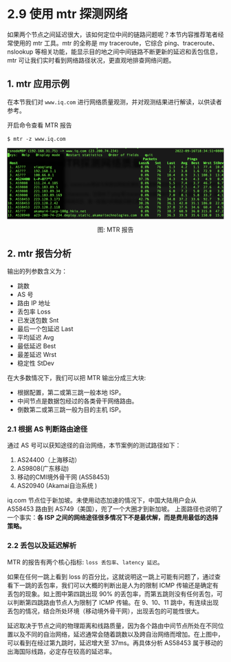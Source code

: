 # 2.9 使用 mtr 探测网络

如果两个节点之间延迟很大，该如何定位中间的链路问题呢？本节内容推荐笔者经常使用的 mtr 工具。mtr 的全称是 my traceroute，它综合 ping、traceroute、nslookup 等相关功能，能显示目的地之间中间链路不断更新的延迟和丢包信息，mtr 可让我们实时看到网络路径状况，更直观地排查网络问题。

## 1. mtr 应用示例

在本节我们对 `www.iq.com` 进行网络质量观测，并对观测结果进行解读，以供读者参考。

开启命令查看 MTR 报告

```
$ mtr -z www.iq.com
```
<div  align="center">
	<img src="../assets/mtr.png" width = "600"  align=center />
	<p>图: MTR 报告</p>
</div>

## 2. mtr 报告分析

输出的列参数含义为：

- 跳数
- AS 号
- 路由 IP 地址
- 丢包率 Loss
- 已发送包数 Snt
- 最后一个包延迟 Last
- 平均延迟 Avg
- 最低延迟 Best
- 最差延迟 Wrst
- 稳定性 StDev

在大多数情况下，我们可以把 MTR 输出分成三大块:

- 根据配置，第二或第三跳一般本地 ISP。
- 中间节点是数据包经过的各类骨干网络路由。
- 倒数第二或第三跳一般为目的主机 ISP。

### 2.1 根据 AS 判断路由途径

通过 AS 号可以获知途径的自治网络，本节案例的测试路径如下：

1. AS24400（上海移动）
2. AS9808(广东移动)
3. 移动的CMI境外骨干网 (AS58453)
4. AS20940 (Akamai自治系统 )  

iq.com 节点位于新加坡。未使用动态加速的情况下，中国大陆用户会从 AS58453 路由到 AS749（美国），兜了一个大圈才到新加坡。
上面路径也说明了一个事实：**各 ISP 之间的网络途径很多情况下不是最优解，而是费用最低的选择策略。**

### 2.2 丢包以及延迟解析

MTR 的报告有两个核心指标: `loss 丢包率`、`latency 延迟`。

如果在任何一跳上看到 loss 的百分比，这就说明这一跳上可能有问题了，通过查看下一跳的丢包率，我们可以大概的判断出是人为的限制 ICMP 传输还是确定有丢包的现象。如上图中第四跳出现 90% 的丢包率，而第五跳则没有任何丢包，可以判断第四跳路由节点人为限制了 ICMP 传输。在 9、10、11 跳中，有连续出现丢包的情况，结合所处环境（移动境外骨干网），出现丢包的可能性很大。

延迟取决于节点之间的物理距离和线路质量，因为各个路由中间节点所处在不同位置以及不同的自治网络，延迟通常会随着跳数以及跨自治网络而增加。在上图中，可以看到在经过第九跳时，延迟增大至 37ms。再具体分析 AS58453 属于移动的出海国际线路，必定存在较高的延迟率。
